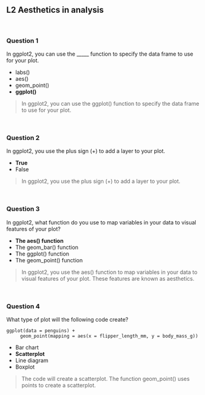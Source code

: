 ## L2 Aesthetics in analysis

&nbsp;

### Question 1

In ggplot2, you can use the _____ function to specify the data frame to use for your plot. 

* labs()
* aes()
* geom_point()
* **ggplot()**

> In ggplot2, you can use the ggplot() function to specify the data frame to use for your plot. 

&nbsp;

### Question 2

In ggplot2, you use the plus sign (+) to add a layer to your plot. 

* **True**
* False 

> In ggplot2, you use the plus sign (+) to add a layer to your plot. 

&nbsp;

### Question 3

In ggplot2, what function do you use to map variables in your data to visual features of your plot?

* **The aes() function** 
* The geom_bar() function 
* The ggplot() function 
* The geom_point() function 

> In ggplot2, you use the aes() function to map variables in your data to visual features of your plot. These features are known as aesthetics. 

&nbsp;

### Question 4

What type of plot will the following code create? 

```
ggplot(data = penguins) +
     geom_point(mapping = aes(x = flipper_length_mm, y = body_mass_g))
```

* Bar chart
* **Scatterplot** 
* Line diagram 
* Boxplot 

> The code will create a scatterplot. The function geom_point() uses points to create a scatterplot. 